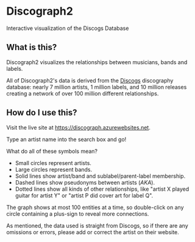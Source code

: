 # Discograph2

Interactive visualization of the Discogs Database

## What is this?

Discograph2 visualizes the relationships between
musicians, bands and labels.

All of Discograph2's data is derived from the [Discogs](http://www.discogs.com)
discography database: nearly 7 million artists, 1 million labels, and 10 million
releases creating a network of over 100 million different relationships.

## How do I use this?

Visit the live site at https://discograph.azurewebsites.net.

Type an artist name into the search box and go!

What do all of these symbols mean?

* Small circles represent artists.
* Large circles represent bands.
* Solid lines show artist/band and sublabel/parent-label membership.
* Dashed lines show pseudonyms between artists (*AKA*).
* Dotted lines show all kinds of other relationships, like "artist X played
  guitar for artist Y" or "artist P did cover art for label Q".

The graph shows at most 100 entities at a time, so double-click on any circle
containing a plus-sign to reveal more connections.

As mentioned, the data used is straight from Discogs, so if there are any
omissions or errors, please add or correct the artist on their website.
